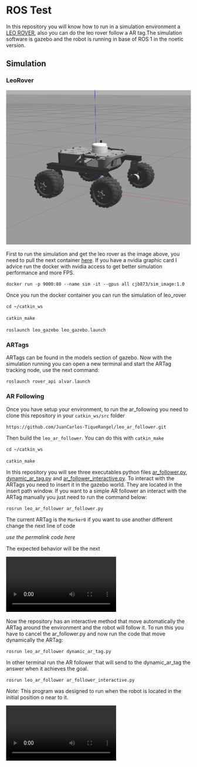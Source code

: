 # ROS Test
In this repository you will know how to run in a simulation environment a [LEO ROVER](https://www.leorover.tech/), also you can do the leo rover follow a AR tag.The simulation software is gazebo and the robot is running in base of ROS 1 in the noetic version.

## Simulation

### LeoRover
![LeoRover](docs/leo_rover_gazebo.png)


First to run the simulation and get the leo rover as the image above, you need to pull the next container [here](https://hub.docker.com/r/cjb873/sim_image). If you have a nvidia graphic card I advice run the docker with nvidia access to get better simulation performance and more FPS.

```
docker run -p 9000:80 --name sim -it --gpus all cjb873/sim_image:1.0
```

Once you run the docker container you can run the simulation of leo_rover
```
cd ~/catkin_ws

catkin_make

roslaunch leo_gazebo leo_gazebo.launch
``` 

### ARTags
ARTags can be found in the models section of gazebo. Now with the simulation running you can open a new terminal and start the ARTag tracking node, use the next command:

```
roslaunch rover_api alvar.launch
```

### AR Following

Once you have setup your environment, to run the ar_following you need to clone this repository in your `catkin_ws/src` folder

```
https://github.com/JuanCarlos-TiqueRangel/leo_ar_follower.git
```

Then build the `leo_ar_follower`. You can do this with `catkin_make`
```
cd ~/catkin_ws

catkin_make
```

In this repository you will see three executables python files [ar_follower.py](src/ar_follower.py), [dynamic_ar_tag.py](src/dynamic_ar_tag.py) and [ar_follower_interactive.py](src/ar_follower_interactive.py). To interact with the ARTags you need to insert it in the gazebo world. They are located in the insert path window. If you want to a simple AR follower an interact with the ARTag manually you just need to run the command below:

```
rosrun leo_ar_follower ar_follower.py
```

The current ARTag is the `Marker0` if you want to use another different change the next line of code 

*use the permalink code here*

The expected behavior will be the next

![LeoRover](docs/ar_follower_manual.mp4)

Now the repository has an interactive method that move automatically the ARTag around the environment and the robot will follow it. To run this you have to cancel the ar_follower.py and now run the code that move dynamically the ARTag:

```
rosrun leo_ar_follower dynamic_ar_tag.py
```

In other terminal run the AR follower that will send to the dynamic_ar_tag the answer when it achieves the goal.

```
rosrun leo_ar_follower ar_follower_interactive.py
```
*Note:* This program was designed to run when the robot is located in the initial position o near to it.

![LeoRover](docs/ar_follower.mp4)




